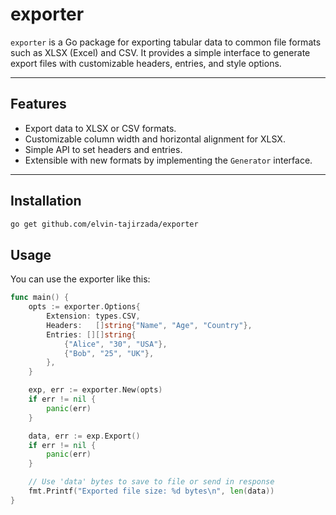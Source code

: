 # exporter

`exporter` is a Go package for exporting tabular data to common file formats such as XLSX (Excel) and CSV. It provides a simple interface to generate export files with customizable headers, entries, and style options.

---

## Features

- Export data to XLSX or CSV formats.
- Customizable column width and horizontal alignment for XLSX.
- Simple API to set headers and entries.
- Extensible with new formats by implementing the `Generator` interface.

---

## Installation

```bash
go get github.com/elvin-tajirzada/exporter
```

## Usage

You can use the exporter like this:

```go
func main() {
	opts := exporter.Options{
		Extension: types.CSV,
		Headers:   []string{"Name", "Age", "Country"},
		Entries: [][]string{
			{"Alice", "30", "USA"},
			{"Bob", "25", "UK"},
		},
	}

	exp, err := exporter.New(opts)
	if err != nil {
		panic(err)
	}

	data, err := exp.Export()
	if err != nil {
		panic(err)
	}

	// Use 'data' bytes to save to file or send in response
	fmt.Printf("Exported file size: %d bytes\n", len(data))
}


